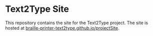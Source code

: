 # Text2Type Site

This repository contains the site for the Text2Type project. The site is hosted 
at [braille-printer-text2type.github.io/projectSite](https://braille-printer-text2type.github.io/projectSite).

